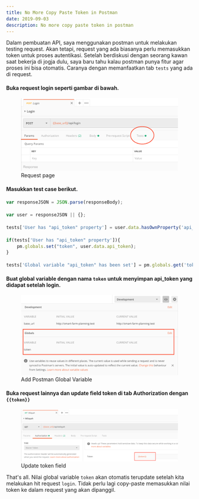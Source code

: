 ```yaml
---
title: No More Copy Paste Token in Postman
date: 2019-09-03
description: No more copy paste token in postman
---
```


Dalam pembuatan API, saya menggunakan postman untuk melakukan testing request. Akan tetapi, request yang ada biasanya perlu
memasukkan token untuk proses autentikasi. Setelah berdiskusi dengan seorang kawan saat bekerja di jogja dulu, saya baru tahu
kalau postman punya fitur agar proses ini bisa otomatis.
Caranya dengan memanfaatkan tab `tests` yang ada di request.

#### Buka request login seperti gambar di bawah.
<figure>
  <img src="./postman-request.png" alt="">
  <figcaption>Request page</figcaption>
</figure>

#### Masukkan test case berikut.
```javascript
var responseJSON = JSON.parse(responseBody);

var user = responseJSON || {};

tests['User has "api_token" property'] = user.data.hasOwnProperty('api_token');

if(tests['User has "api_token" property']){
    pm.globals.set("token", user.data.api_token);
}

tests['Global variable "api_token" has been set'] = pm.globals.get('token') === user.data.api_token;
```

#### Buat global variable dengan nama `token` untuk menyimpan api_token yang didapat setelah login.
<figure>
  <img src="./postman-global-variable.png" alt="">
  <figcaption>Add Postman Global Variable</figcaption>
</figure>

#### Buka request lainnya dan update field token di tab Authorization dengan `{{token}}`
<figure>
  <img src="./postman-update-token.png" alt="">
  <figcaption>Update token field</figcaption>
</figure>

That's all. Nilai global variable `token` akan otomatis terupdate setelah kita melakukan hit request `login`. Tidak perlu lagi copy-paste memasukkan nilai token ke dalam request yang akan dipanggil.